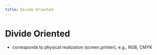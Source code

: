 ```yaml
---
title: Divide Oriented
---
```


# Divide Oriented
- corresponds to physical realization (screen,printer), e.g., RGB, CMYK











